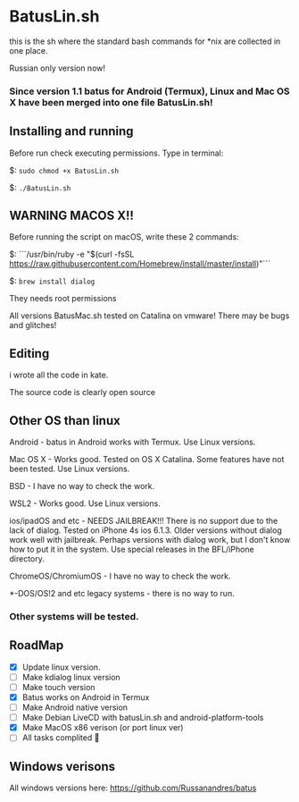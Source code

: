 # BatusLin.sh
this is the sh where the standard bash commands for *nix are collected in one place.

Russian only version now!

### Since version 1.1 batus for Android (Termux), Linux and Mac OS X have been merged into one file BatusLin.sh!

## Installing and running
Before run check executing permissions.
Type in terminal:

$: ```sudo chmod +x BatusLin.sh```

$: ```./BatusLin.sh```

## WARNING MACOS X!!
Before running the script on macOS, write these 2 commands:

$: ```/usr/bin/ruby -e "$(curl -fsSL https://raw.githubusercontent.com/Homebrew/install/master/install)"```

$: ```brew install dialog```

They needs root permissions

All versions BatusMac.sh tested on Catalina on vmware! There may be bugs and glitches!

## Editing
i wrote all the code in kate.

The source code is clearly open source

## Other OS than linux
Android - batus in Android works with Termux. Use Linux versions.

Mac OS X - Works good. Tested on OS X Catalina. Some features have not been tested. Use Linux versions.

BSD - I have no way to check the work.

WSL2 - Works good. Use Linux versions.

ios/ipadOS and etc - NEEDS JAILBREAK!!! There is no support due to the lack of dialog. Tested on iPhone 4s ios 6.1.3. Older versions without dialog work well with jailbreak. Perhaps versions with dialog work, but I don't know how to put it in the system. Use special releases in the BFL/iPhone directory.

ChromeOS/ChromiumOS - I have no way to check the work.

*-DOS/OS!2 and etc legacy systems - there is no way to run.

### Other systems will be tested.

## RoadMap
- [x] Update linux version.
- [ ] Make kdialog linux version
- [ ] Make touch version
- [x] Batus works on Android in Termux
- [ ] Make Android native version
- [ ] Make Debian LiveCD with batusLin.sh and android-platform-tools
- [x] Make MacOS x86 verison (or port linux ver)
- [ ] All tasks complited :tada:

## Windows verisons
All windows versions here: https://github.com/Russanandres/batus
